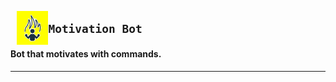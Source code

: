 
<img
     src ='Assets/icon.jpg' 
     align="left"     
     raw = true
     width=10% 
     style="margin-left: 10px;"
     />

## ` Motivation Bot `

#### Bot that motivates with commands.

---


